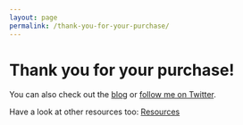 ```yaml
---
layout: page
permalink: /thank-you-for-your-purchase/
---
```


# Thank you for your purchase!

You can also check out the [blog](/blog) or [follow me on Twitter](https://twitter.com/aoteastudios).

Have a look at other resources too:
[Resources](/)